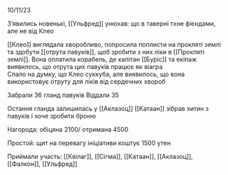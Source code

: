 10/11/23

З’явились новенькі, [[Ульфред]] унюхав: що в таверні тхне фієндами, але не від Клео 

[[Клео]] виглядала хворобливо, попросила поплисти на прокляті землі та здобути [[отрута павуків]], щоб зробити з них ліки в [[Прокляті землі]]. Вона оплатила корабель, де капітан [[Буріс]] та екіпаж  
виявилось, що отрута цих павуків працює як віагра  
Спало на думку, що Клео суккуба, але виявилось, що вона використовує отруту для ліків від сердечних хвороб

Забрали 36 гланд павуків
Віддали 35

Остання гланда залишилась у [[Аклазоц]]
[[Катаан]] зібрав хитин з павуків і хоче зробити броню

Нагорода: обіцяна 2100/ отримана 4500

Простой: щит на перевагу ініціативи коштує 1500 утен

Приймали участь: [[Квілаг]], [[Сігма]], [[Катаан]], [[Аклазоц]], [[Фалкон]], [[Ульфред]]